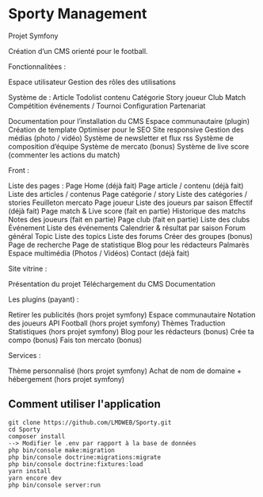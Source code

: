 # Sporty Management

Projet Symfony


Création d’un CMS orienté pour le football.

Fonctionnalitées :

Espace utilisateur
Gestion des rôles des utilisations


Système de :
Article
Todolist
contenu
Catégorie
Story
joueur
Club
Match
Compétition
événements / Tournoi
Configuration
Partenariat

Documentation pour l’installation du CMS
Espace communautaire (plugin)
Création de template
Optimiser pour le SEO
Site responsive
Gestion des médias (photo / vidéo)
Système de newsletter et flux rss
Système de composition d’équipe
Système de mercato (bonus)
Système de live score (commenter les actions du match)


Front :

Liste des pages :
Page Home (déjà fait)
Page article / contenu (déjà fait)
Liste des articles / contenus
Page catégorie / story
Liste des catégories / stories
Feuilleton mercato
Page joueur
Liste des joueurs par saison
Effectif (déjà fait)
Page match & Live score (fait en partie)
Historique des matchs
Notes des joueurs (fait en partie)
Page club (fait en partie)
Liste des clubs
Événement
Liste des événements
Calendrier & résultat par saison
Forum général
Topic
Liste des topics
Liste des forums
Créer des groupes (bonus)
Page de recherche
Page de statistique
Blog pour les rédacteurs
Palmarès
Espace multimédia (Photos / Vidéos)
Contact (déjà fait)

Site vitrine :

Présentation du projet
Téléchargement du CMS
Documentation

Les plugins (payant) :

Retirer les publicités (hors projet symfony)
Espace communautaire
Notation des joueurs
API Football (hors projet symfony)
Thèmes
Traduction
Statistiques (hors projet symfony)
Blog pour les rédacteurs (bonus)
Crée ta compo (bonus)
Fais ton mercato (bonus)

Services :

Thème personnalisé (hors projet symfony)
Achat de nom de domaine + hébergement (hors projet symfony)

## Comment utiliser l'application

    git clone https://github.com/LMDWEB/Sporty.git 
    cd Sporty
    composer install
    --> Modifier le .env par rapport à la base de données  
    php bin/console make:migration    
    php bin/console doctrine:migrations:migrate
    php bin/console doctrine:fixtures:load
    yarn install
    yarn encore dev
    php bin/console server:run

